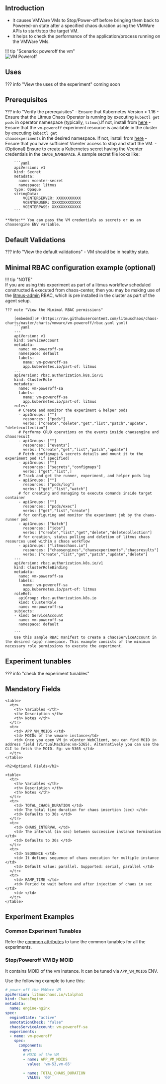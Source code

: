 ## Introduction

- It causes VMWare VMs to Stop/Power-off before bringing them back to Powered-on state after a specified chaos duration using the VMWare APIs to start/stop the target VM.
- It helps to check the performance of the application/process running on the VMWare VMs.

!!! tip "Scenario: poweroff the vm"    
    ![VM Poweroff](../../images/vm-poweroff.png)

## Uses

??? info "View the uses of the experiment" 
    coming soon

## Prerequisites

??? info "Verify the prerequisites" 
    - Ensure that Kubernetes Version > 1.16 
    - Ensure that the Litmus Chaos Operator is running by executing <code>kubectl get pods</code> in operator namespace (typically, <code>litmus</code>).If not, install from <a href="https://v1-docs.litmuschaos.io/docs/getstarted/#install-litmus">here</a>
    - Ensure that the <code>vm-poweroff</code> experiment resource is available in the cluster by executing <code>kubectl get chaosexperiments</code> in the desired namespace. If not, install from <a href="https://hub.litmuschaos.io/api/chaos/master?file=faults/vmware/vm-poweroff/fault.yaml">here</a>
    - Ensure that you have sufficient Vcenter access to stop and start the VM.
    - (Optional) Ensure to create a Kubernetes secret having the Vcenter credentials in the `CHAOS_NAMESPACE`. A sample secret file looks like:

        ```yaml
        apiVersion: v1
        kind: Secret
        metadata:
          name: vcenter-secret
          namespace: litmus
        type: Opaque
        stringData:
            VCENTERSERVER: XXXXXXXXXXX
            VCENTERUSER: XXXXXXXXXXXXX
            VCENTERPASS: XXXXXXXXXXXXX
        ```

    **Note:** You can pass the VM credentials as secrets or as an chaosengine ENV variable. 
    
## Default Validations

??? info "View the default validations" 
    - VM should be in healthy state.

## Minimal RBAC configuration example (optional)

!!! tip "NOTE"   
    If you are using this experiment as part of a litmus workflow scheduled constructed & executed from chaos-center, then you may be making use of the [litmus-admin](https://litmuschaos.github.io/litmus/litmus-admin-rbac.yaml) RBAC, which is pre installed in the cluster as part of the agent setup.

    ??? note "View the Minimal RBAC permissions"

        [embedmd]:# (https://raw.githubusercontent.com/litmuschaos/chaos-charts/master/charts/vmware/vm-poweroff/rbac.yaml yaml)
        ```yaml
        ---
        apiVersion: v1
        kind: ServiceAccount
        metadata:
          name: vm-poweroff-sa
          namespace: default
          labels:
            name: vm-poweroff-sa
            app.kubernetes.io/part-of: litmus
        ---
        apiVersion: rbac.authorization.k8s.io/v1
        kind: ClusterRole
        metadata:
          name: vm-poweroff-sa
          labels:
            name: vm-poweroff-sa
            app.kubernetes.io/part-of: litmus
        rules:
          # Create and monitor the experiment & helper pods
          - apiGroups: [""]
            resources: ["pods"]
            verbs: ["create","delete","get","list","patch","update", "deletecollection"]
          # Performs CRUD operations on the events inside chaosengine and chaosresult
          - apiGroups: [""]
            resources: ["events"]
            verbs: ["create","get","list","patch","update"]
          # Fetch configmaps & secrets details and mount it to the experiment pod (if specified)
          - apiGroups: [""]
            resources: ["secrets","configmaps"]
            verbs: ["get","list",]
          # Track and get the runner, experiment, and helper pods log 
          - apiGroups: [""]
            resources: ["pods/log"]
            verbs: ["get","list","watch"]  
          # for creating and managing to execute comands inside target container
          - apiGroups: [""]
            resources: ["pods/exec"]
            verbs: ["get","list","create"]
          # for configuring and monitor the experiment job by the chaos-runner pod
          - apiGroups: ["batch"]
            resources: ["jobs"]
            verbs: ["create","list","get","delete","deletecollection"]
          # for creation, status polling and deletion of litmus chaos resources used within a chaos workflow
          - apiGroups: ["litmuschaos.io"]
            resources: ["chaosengines","chaosexperiments","chaosresults"]
            verbs: ["create","list","get","patch","update","delete"]
        ---
        apiVersion: rbac.authorization.k8s.io/v1
        kind: ClusterRoleBinding
        metadata:
          name: vm-poweroff-sa
          labels:
            name: vm-poweroff-sa
            app.kubernetes.io/part-of: litmus
        roleRef:
          apiGroup: rbac.authorization.k8s.io
          kind: ClusterRole
          name: vm-poweroff-sa
        subjects:
        - kind: ServiceAccount
          name: vm-poweroff-sa
          namespace: default

        ```
        Use this sample RBAC manifest to create a chaosServiceAccount in the desired (app) namespace. This example consists of the minimum necessary role permissions to execute the experiment.

## Experiment tunables

??? info "check the experiment tunables"
    <h2>Mandatory Fields</h2>

    <table>
      <tr>
        <th> Variables </th>
        <th> Description </th>
        <th> Notes </th>
      </tr>
      <tr>
        <td> APP_VM_MOIDS </td>
        <td> MOIDs of the vmware instance</td>
        <td> Once you open VM in vCenter WebClient, you can find MOID in address field (VirtualMachine:vm-5365). Alternatively you can use the CLI to fetch the MOID. Eg: vm-5365 </td>
      </tr>
    </table>
    
    <h2>Optional Fields</h2>

    <table>
      <tr>
        <th> Variables </th>
        <th> Description </th>
        <th> Notes </th>
      </tr>
      <tr> 
        <td> TOTAL_CHAOS_DURATION </td>
        <td> The total time duration for chaos insertion (sec) </td>
        <td> Defaults to 30s </td>
      </tr>
      <tr> 
        <td> CHAOS_INTERVAL </td>
        <td> The interval (in sec) between successive instance termination </td>
        <td> Defaults to 30s </td>
      </tr>
      <tr>
        <td> SEQUENCE </td>
        <td> It defines sequence of chaos execution for multiple instance </td>
        <td> Default value: parallel. Supported: serial, parallel </td>
      </tr>
      <tr>
        <td> RAMP_TIME </td>
        <td> Period to wait before and after injection of chaos in sec </td>
        <td> </td>
      </tr>
    </table>

## Experiment Examples

### Common Experiment Tunables

Refer the [common attributes](../common/common-tunables-for-all-experiments.md) to tune the common tunables for all the experiments.

### Stop/Poweroff VM By MOID

It contains MOID of the vm instance. It can be tuned via `APP_VM_MOIDS` ENV.

Use the following example to tune this:

[embedmd]:# (https://raw.githubusercontent.com/litmuschaos/litmus/master/mkdocs/docs/experiments/categories/vmware/vm-poweroff/app-vm-moid.yaml yaml)
```yaml
# power-off the VMWare VM
apiVersion: litmuschaos.io/v1alpha1
kind: ChaosEngine
metadata:
  name: engine-nginx
spec:
  engineState: "active"
  annotationCheck: "false"
  chaosServiceAccount: vm-poweroff-sa
  experiments:
  - name: vm-poweroff
    spec:
      components:
        env:
        # MOID of the VM
        - name: APP_VM_MOIDS
          value: 'vm-53,vm-65'

        - name: TOTAL_CHAOS_DURATION
          VALUE: '60'
```

